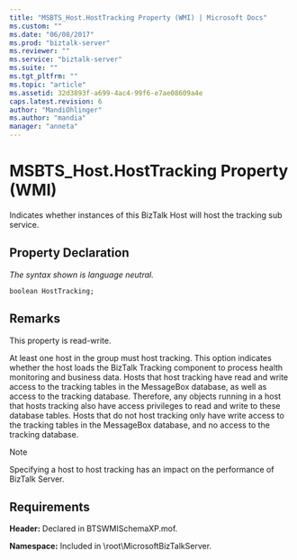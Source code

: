 ```yaml
---
title: "MSBTS_Host.HostTracking Property (WMI) | Microsoft Docs"
ms.custom: ""
ms.date: "06/08/2017"
ms.prod: "biztalk-server"
ms.reviewer: ""
ms.service: "biztalk-server"
ms.suite: ""
ms.tgt_pltfrm: ""
ms.topic: "article"
ms.assetid: 32d3893f-a699-4ac4-99f6-e7ae08609a4e
caps.latest.revision: 6
author: "MandiOhlinger"
ms.author: "mandia"
manager: "anneta"
---
```

# MSBTS_Host.HostTracking Property (WMI)
Indicates whether instances of this BizTalk Host will host the tracking sub service.  
  
## Property Declaration  
 *The syntax shown is language neutral.*  
  
```  
boolean HostTracking;  
```  
  
## Remarks  
 This property is read-write.  
  
 At least one host in the group must host tracking. This option indicates whether the host loads the BizTalk Tracking component to process health monitoring and business data. Hosts that host tracking have read and write access to the tracking tables in the MessageBox database, as well as access to the tracking database. Therefore, any objects running in a host that hosts tracking also have access privileges to read and write to these database tables. Hosts that do not host tracking only have write access to the tracking tables in the MessageBox database, and no access to the tracking database.  
  
> [!NOTE]
>  Specifying a host to host tracking has an impact on the performance of BizTalk Server.  
  
## Requirements  
 **Header:** Declared in BTSWMISchemaXP.mof.  
  
 **Namespace:** Included in \root\MicrosoftBizTalkServer.